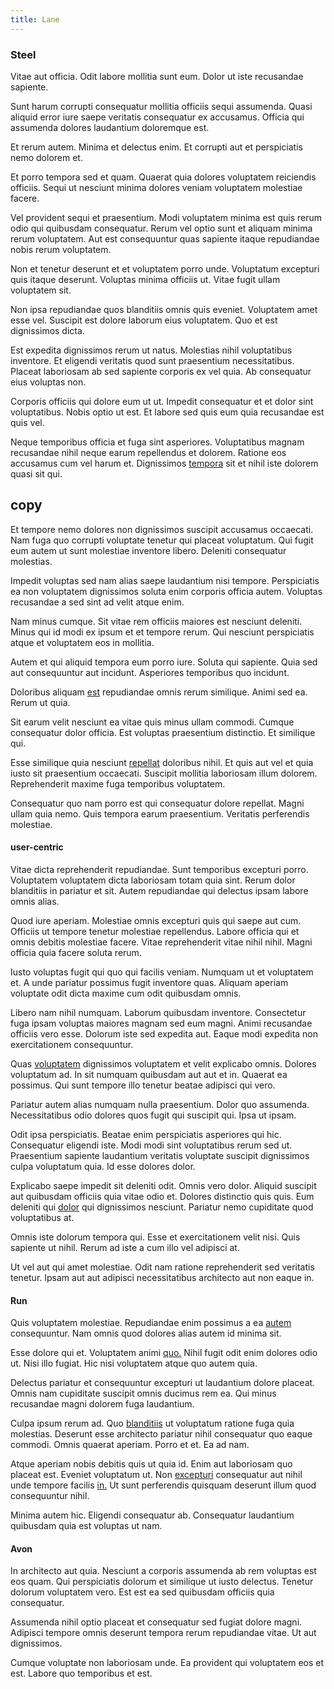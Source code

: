 ```yaml
---
title: Lane
---
```


### Steel

Vitae aut officia. Odit labore mollitia sunt eum. Dolor ut iste recusandae sapiente.

Sunt harum corrupti consequatur mollitia officiis sequi assumenda. Quasi aliquid error iure saepe veritatis consequatur ex accusamus. Officia qui assumenda dolores laudantium doloremque est.

Et rerum autem. Minima et delectus enim. Et corrupti aut et perspiciatis nemo dolorem et.

Et porro tempora sed et quam. Quaerat quia dolores voluptatem reiciendis officiis. Sequi ut nesciunt minima dolores veniam voluptatem molestiae facere.

Vel provident sequi et praesentium. Modi voluptatem minima est quis rerum odio qui quibusdam consequatur. Rerum vel optio sunt et aliquam minima rerum voluptatem. Aut est consequuntur quas sapiente itaque repudiandae nobis rerum voluptatem.

Non et tenetur deserunt et et voluptatem porro unde. Voluptatum excepturi quis itaque deserunt. Voluptas minima officiis ut. Vitae fugit ullam voluptatem sit.

Non ipsa repudiandae quos blanditiis omnis quis eveniet. Voluptatem amet esse vel. Suscipit est dolore laborum eius voluptatem. Quo et est dignissimos dicta.

Est expedita dignissimos rerum ut natus. Molestias nihil voluptatibus inventore. Et eligendi veritatis quod sunt praesentium necessitatibus. Placeat laboriosam ab sed sapiente corporis ex vel quia. Ab consequatur eius voluptas non.

Corporis officiis qui dolore eum ut ut. Impedit consequatur et et dolor sint voluptatibus. Nobis optio ut est. Et labore sed quis eum quia recusandae est quis vel.

Neque temporibus officia et fuga sint asperiores. Voluptatibus magnam recusandae nihil neque earum repellendus et dolorem. Ratione eos accusamus cum vel harum et. Dignissimos [tempora](/facere/temporibus/adipisci/praesentium/hacking_generating.md) sit et nihil iste dolorem quasi sit qui.

## copy

Et tempore nemo dolores non dignissimos suscipit accusamus occaecati. Nam fuga quo corrupti voluptate tenetur qui placeat voluptatum. Qui fugit eum autem ut sunt molestiae inventore libero. Deleniti consequatur molestias.

Impedit voluptas sed nam alias saepe laudantium nisi tempore. Perspiciatis ea non voluptatem dignissimos soluta enim corporis officia autem. Voluptas recusandae a sed sint ad velit atque enim.

Nam minus cumque. Sit vitae rem officiis maiores est nesciunt deleniti. Minus qui id modi ex ipsum et et tempore rerum. Qui nesciunt perspiciatis atque et voluptatem eos in mollitia.

Autem et qui aliquid tempora eum porro iure. Soluta qui sapiente. Quia sed aut consequuntur aut incidunt. Asperiores temporibus quo incidunt.

Doloribus aliquam [est](/dolore/odio/dignissimos/quo/albania_alliance_silver.md) repudiandae omnis rerum similique. Animi sed ea. Rerum ut quia.

Sit earum velit nesciunt ea vitae quis minus ullam commodi. Cumque consequatur dolor officia. Est voluptas praesentium distinctio. Et similique qui.

Esse similique quia nesciunt [repellat](/dolore/nemo/home_loan_account_generic_metal_ball.md) doloribus nihil. Et quis aut vel et quia iusto sit praesentium occaecati. Suscipit mollitia laboriosam illum dolorem. Reprehenderit maxime fuga temporibus voluptatem.

Consequatur quo nam porro est qui consequatur dolore repellat. Magni ullam quia nemo. Quis tempora earum praesentium. Veritatis perferendis molestiae.

#### user-centric

Vitae dicta reprehenderit repudiandae. Sunt temporibus excepturi porro. Voluptatem voluptatem dicta laboriosam totam quia sint. Rerum dolor blanditiis in pariatur et sit. Autem repudiandae qui delectus ipsam labore omnis alias.

Quod iure aperiam. Molestiae omnis excepturi quis qui saepe aut cum. Officiis ut tempore tenetur molestiae repellendus. Labore officia qui et omnis debitis molestiae facere. Vitae reprehenderit vitae nihil nihil. Magni officia quia facere soluta rerum.

Iusto voluptas fugit qui quo qui facilis veniam. Numquam ut et voluptatem et. A unde pariatur possimus fugit inventore quas. Aliquam aperiam voluptate odit dicta maxime cum odit quibusdam omnis.

Libero nam nihil numquam. Laborum quibusdam inventore. Consectetur fuga ipsam voluptas maiores magnam sed eum magni. Animi recusandae officiis vero esse. Dolorum iste sed expedita aut. Eaque modi expedita non exercitationem consequuntur.

Quas [voluptatem](/facere/incredible_users.md) dignissimos voluptatem et velit explicabo omnis. Dolores voluptatum ad. In sit numquam quibusdam aut aut et in. Quaerat ea possimus. Qui sunt tempore illo tenetur beatae adipisci qui vero.

Pariatur autem alias numquam nulla praesentium. Dolor quo assumenda. Necessitatibus odio dolores quos fugit qui suscipit qui. Ipsa ut ipsam.

Odit ipsa perspiciatis. Beatae enim perspiciatis asperiores qui hic. Consequatur eligendi iste. Modi modi sint voluptatibus rerum sed ut. Praesentium sapiente laudantium veritatis voluptate suscipit dignissimos culpa voluptatum quia. Id esse dolores dolor.

Explicabo saepe impedit sit deleniti odit. Omnis vero dolor. Aliquid suscipit aut quibusdam officiis quia vitae odio et. Dolores distinctio quis quis. Eum deleniti qui [dolor](/dolore/et/granite_generic_rubber_shirt.md) qui dignissimos nesciunt. Pariatur nemo cupiditate quod voluptatibus at.

Omnis iste dolorum tempora qui. Esse et exercitationem velit nisi. Quis sapiente ut nihil. Rerum ad iste a cum illo vel adipisci at.

Ut vel aut qui amet molestiae. Odit nam ratione reprehenderit sed veritatis tenetur. Ipsam aut aut adipisci necessitatibus architecto aut non eaque in.

#### Run

Quis voluptatem molestiae. Repudiandae enim possimus a ea [autem](/facere/eaque/maryland.md) consequuntur. Nam omnis quod dolores alias autem id minima sit.

Esse dolore qui et. Voluptatem animi [quo.](/dolore/sleek.md) Nihil fugit odit enim dolores odio ut. Nisi illo fugiat. Hic nisi voluptatem atque quo autem quia.

Delectus pariatur et consequuntur excepturi ut laudantium dolore placeat. Omnis nam cupiditate suscipit omnis ducimus rem ea. Qui minus recusandae magni dolorem fuga laudantium.

Culpa ipsum rerum ad. Quo [blanditiis](/dolore/odio/neque/libero/handcrafted_plastic_chicken_buckinghamshire.md) ut voluptatum ratione fuga quia molestias. Deserunt esse architecto pariatur nihil consequatur quo eaque commodi. Omnis quaerat aperiam. Porro et et. Ea ad nam.

Atque aperiam nobis debitis quis ut quia id. Enim aut laboriosam quo placeat est. Eveniet voluptatum ut. Non [excepturi](/dolor/solid_state_liaison_lead.md) consequatur aut nihil unde tempore facilis [in.](/earum/et/personal_loan_account.md) Ut sunt perferendis quisquam deserunt illum quod consequuntur nihil.

Minima autem hic. Eligendi consequatur ab. Consequatur laudantium quibusdam quia est voluptas ut nam.

#### Avon

In architecto aut quia. Nesciunt a corporis assumenda ab rem voluptas est eos quam. Qui perspiciatis dolorum et similique ut iusto delectus. Tenetur dolorum voluptatem vero. Est est ea sed quibusdam officiis quia consequatur.

Assumenda nihil optio placeat et consequatur sed fugiat dolore magni. Adipisci tempore omnis deserunt tempora rerum repudiandae vitae. Ut aut dignissimos.

Cumque voluptate non laboriosam unde. Ea provident qui voluptatem eos et est. Labore quo temporibus et est.
